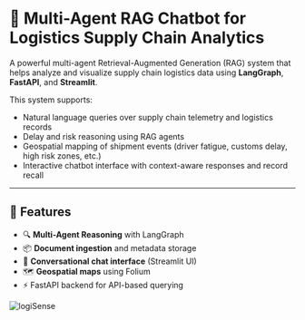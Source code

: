 # 🧠 Multi-Agent RAG Chatbot for Logistics Supply Chain Analytics

A powerful multi-agent Retrieval-Augmented Generation (RAG) system that helps analyze and visualize supply chain logistics data using **LangGraph**, **FastAPI**, and **Streamlit**.

This system supports:
- Natural language queries over supply chain telemetry and logistics records
- Delay and risk reasoning using RAG agents
- Geospatial mapping of shipment events (driver fatigue, customs delay, high risk zones, etc.)
- Interactive chatbot interface with context-aware responses and record recall

---

## 🚀 Features

- 🔍 **Multi-Agent Reasoning** with LangGraph
- 📦 **Document ingestion** and metadata storage
- 💬 **Conversational chat interface** (Streamlit UI)
- 🗺️ **Geospatial maps** using Folium
- ⚡ FastAPI backend for API-based querying

![logiSense](https://github.com/user-attachments/assets/1453e1df-8b07-458f-94d9-4be502d7c039)



